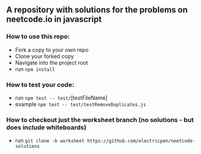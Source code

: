 ## A repository with solutions for the problems on neetcode.io in javascript

### How to use this repo:
- Fork a copy to your own repo
- Clone your forked copy
- Navigate into the project root
- run `npm install`
  
### How to test your code:
- run `npm test -- test/`[testFileName]
- example `npm test -- test/testRemoveDuplicates.js`

### How to checkout just the worksheet branch (no solutions - but does include whiteboards)
- run `git clone -b worksheet https://github.com/electricpen/neetcode-solutions`
